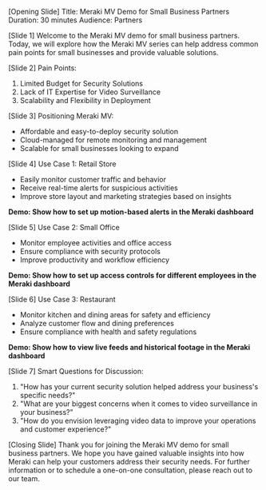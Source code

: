[Opening Slide]
Title: Meraki MV Demo for Small Business Partners
Duration: 30 minutes
Audience: Partners

[Slide 1]
Welcome to the Meraki MV demo for small business partners. Today, we will explore how the Meraki MV series can help address common pain points for small businesses and provide valuable solutions.

[Slide 2]
Pain Points: 
1. Limited Budget for Security Solutions
2. Lack of IT Expertise for Video Surveillance
3. Scalability and Flexibility in Deployment

[Slide 3]
Positioning Meraki MV:
- Affordable and easy-to-deploy security solution
- Cloud-managed for remote monitoring and management
- Scalable for small businesses looking to expand

[Slide 4]
Use Case 1: Retail Store
- Easily monitor customer traffic and behavior
- Receive real-time alerts for suspicious activities
- Improve store layout and marketing strategies based on insights

**Demo: Show how to set up motion-based alerts in the Meraki dashboard**

[Slide 5]
Use Case 2: Small Office
- Monitor employee activities and office access
- Ensure compliance with security protocols
- Improve productivity and workflow efficiency

**Demo: Show how to set up access controls for different employees in the Meraki dashboard**

[Slide 6]
Use Case 3: Restaurant
- Monitor kitchen and dining areas for safety and efficiency
- Analyze customer flow and dining preferences
- Ensure compliance with health and safety regulations

**Demo: Show how to view live feeds and historical footage in the Meraki dashboard**

[Slide 7]
Smart Questions for Discussion:
1. "How has your current security solution helped address your business's specific needs?"
2. "What are your biggest concerns when it comes to video surveillance in your business?"
3. "How do you envision leveraging video data to improve your operations and customer experience?"

[Closing Slide]
Thank you for joining the Meraki MV demo for small business partners. We hope you have gained valuable insights into how Meraki can help your customers address their security needs. For further information or to schedule a one-on-one consultation, please reach out to our team.